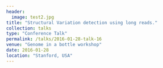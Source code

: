 ```yaml
---
header:
  image: test2.jpg
title: "Structural Variation detection using long reads."
collection: talks
type: "Conference Talk"
permalink: /talks/2016-01-28-talk-16
venue: "Genome in a bottle workshop"
date: 2016-01-28
location: "Stanford, USA"
---
```

